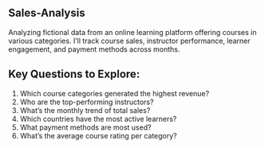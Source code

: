 ## Sales-Analysis
Analyzing fictional data from an online learning platform offering courses in various categories. I’ll track course sales, instructor performance, learner engagement, and payment methods across months.
## Key Questions to Explore:
1.	Which course categories generated the highest revenue?
2.	Who are the top-performing instructors?
3.	What’s the monthly trend of total sales?
4.	Which countries have the most active learners?
5.	What payment methods are most used?
6.	What’s the average course rating per category?

